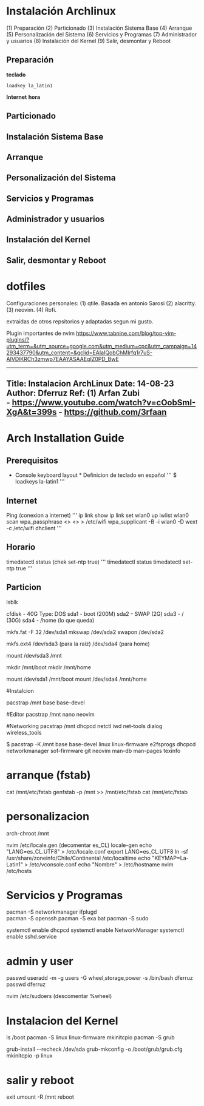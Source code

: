 # Instalación Archlinux
(1) Preparación
(2) Particionado 
(3) Instalación Sistema Base 
(4) Arranque
(5) Personalización del Sistema
(6) Servicios y Programas
(7) Administrador y usuarios
(8) Instalación del Kernel
(9) Salir, desmontar y Reboot

## Preparación 
**teclado**
```
loadkey la_latin1
```

**Internet**
**hora**

## Particionado 
## Instalación Sistema Base 
## Arranque
## Personalización del Sistema
## Servicios y Programas
## Administrador y usuarios
## Instalación del Kernel
## Salir, desmontar y Reboot

# dotfiles
Configuraciones personales: 
(1) qtile. Basada en antonio Sarosi 
(2) alacritty. 
(3) neovim.
(4) Rofi.

extraidas de otros repsitorios y adaptadas segun mi gusto.

Plugin importantes de nvim
https://www.tabnine.com/blog/top-vim-plugins/?utm_term=&utm_source=google.com&utm_medium=cpc&utm_campaign=14293437790&utm_content=&gclid=EAIaIQobChMIrfq1r7uS-AIVDlKRCh3zmwp7EAAYASAAEgIZ0PD_BwE

---
Title: Instalacion ArchLinux
Date: 14-08-23
Author: Dferruz
Ref: 
(1) Arfan Zubi 	
		- https://www.youtube.com/watch?v=cOobSmI-XgA&t=399s
		- https://github.com/3rfaan
---

# Arch Installation Guide

## Prerequisitos
* Console keyboard layout *
Definicion de teclado en español
'''
$ loadkeys la-latin1
'''

## Internet 
Ping (conexion a internet)
'''
ip link show
ip link set wlan0 up
iwlist wlan0 scan
wpa_passphrase <<SSID>> <<Passwd>> > /etc/wifi
wpa_supplicant -B -i wlan0 -D wext -c /etc/wifi
dhclient
'''

## Horario 
timedatectl status (chek set-ntp true)
'''
timedatectl status
timedatectl set-ntp true
'''
## Particion
lsblk

cfdisk - 40G
Type: DOS
sda1 - boot (200M)
sda2 - SWAP (2G)
sda3 - / (30G)
sda4 - /home (lo que queda)

mkfs.fat -F 32 /dev/sda1
mkswap /dev/sda2
swapon /dev/sda2

mkfs.ext4 	/dev/sda3 (para la raiz)
			/dev/sda4 (para home)

mount /dev/sda3 /mnt

mkdir /mnt/boot
mkdir /mnt/home

mount /dev/sda1 /mnt/boot
mount /dev/sda4 /mnt/home

#Instalcion

pacstrap /mnt base base-devel

#Editor
pacstrap /mnt nano neovim

#Networking
pacstrap /mnt dhcpcd netctl iwd net-tools dialog wireless_tools

$ pacstrap -K /mnt base base-devel linux linux-firmware e2fsprogs dhcpcd networkmanager sof-firmware git neovim man-db man-pages texinfo

# arranque (fstab)
cat /mnt/etc/fstab
genfstab -p /mnt >> /mnt/etc/fstab
cat /mnt/etc/fstab

# personalizacion
arch-chroot /mnt

nvim /etc/locale.gen (decomentar es_CL)
locale-gen
echo "LANG=es_CL.UTF8" > /etc/locale.conf
export LANG=es_CL.UTF8
ln -sf /usr/share/zoneinfo/Chile/Continental /etc/localtime
echo "KEYMAP=La-Latin1" > /etc/vconsole.conf
echo "Nombre" > /etc/hostname
nvim /etc/hosts


# Servicios y Programas

pacman -S networkmanager ifplugd  
pacman -S openssh
pacman -S exa bat 
pacman -S sudo 

systemctl enable dhcpcd
systemctl enable NetworkManager
systemctl enable sshd.service

# admin y user

passwd
useradd -m -g users -G wheel,storage,power -s /bin/bash dferruz
passwd dferruz

nvim /etc/sudoers (descomentar %wheel)

# Instalacion del Kernel

ls /boot
pacman -S linux linux-firmware mkinitcpio
pacman -S grub

grub-install --recheck /dev/sda
grub-mkconfig -o /boot/grub/grub.cfg
mkinitcpio -p linux

# salir y reboot
exit
umount -R /mnt
reboot
